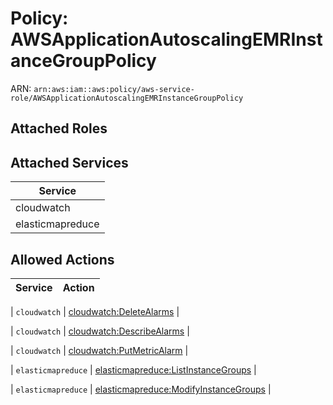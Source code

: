 # Policy: AWSApplicationAutoscalingEMRInstanceGroupPolicy

ARN: `arn:aws:iam::aws:policy/aws-service-role/AWSApplicationAutoscalingEMRInstanceGroupPolicy`

## Attached Roles

## Attached Services

| Service |
|---------|
| cloudwatch |
| elasticmapreduce |

## Allowed Actions

| Service | Action |
|:-------:|--------|

| `cloudwatch` | [cloudwatch:DeleteAlarms](../actions.md#cloudwatch:deletealarms) |

| `cloudwatch` | [cloudwatch:DescribeAlarms](../actions.md#cloudwatch:describealarms) |

| `cloudwatch` | [cloudwatch:PutMetricAlarm](../actions.md#cloudwatch:putmetricalarm) |

| `elasticmapreduce` | [elasticmapreduce:ListInstanceGroups](../actions.md#elasticmapreduce:listinstancegroups) |

| `elasticmapreduce` | [elasticmapreduce:ModifyInstanceGroups](../actions.md#elasticmapreduce:modifyinstancegroups) |

